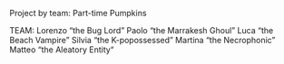 Project by team: Part-time Pumpkins


TEAM:
Lorenzo “the Bug Lord”
Paolo “the Marrakesh Ghoul”
Luca “the Beach Vampire”
Silvia “the K-popossessed”
Martina “the Necrophonic”
Matteo “the Aleatory Entity“

